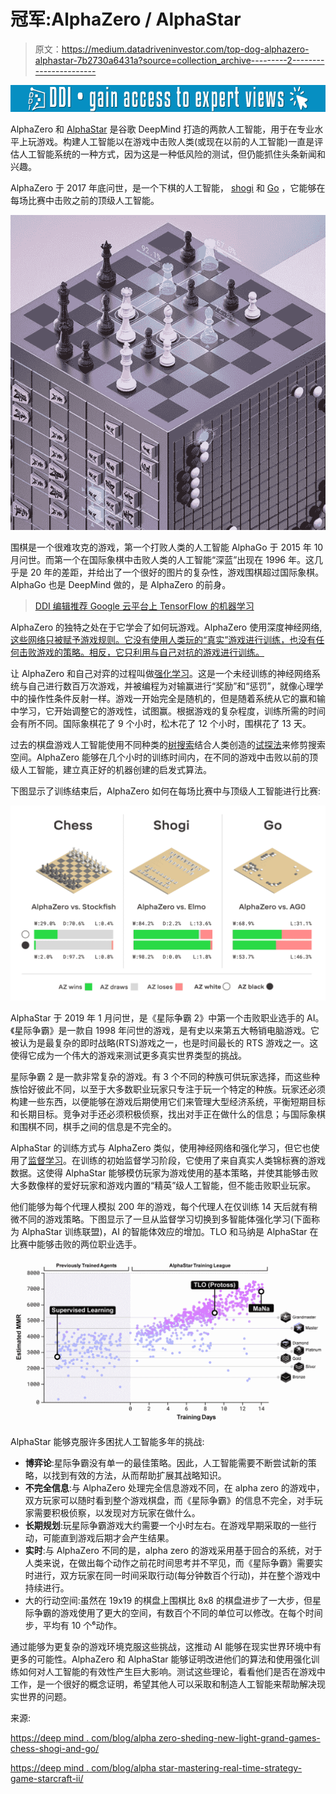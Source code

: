 # 冠军:AlphaZero / AlphaStar

> 原文：<https://medium.datadriveninvestor.com/top-dog-alphazero-alphastar-7b2730a6431a?source=collection_archive---------2----------------------->

[![](img/b5b57b58027e7b0973a52b91c608a80d.png)](http://www.track.datadriveninvestor.com/1B9E)

AlphaZero 和 [AlphaStar](https://deepmind.com/blog/alphastar-mastering-real-time-strategy-game-starcraft-ii/) 是谷歌 DeepMind 打造的两款人工智能，用于在专业水平上玩游戏。构建人工智能以在游戏中击败人类(或现在以前的人工智能)一直是评估人工智能系统的一种方式，因为这是一种低风险的测试，但仍能抓住头条新闻和兴趣。

AlphaZero 于 2017 年底问世，是一个下棋的人工智能， [shogi](https://en.wikipedia.org/wiki/Shogi) 和 [Go](https://en.wikipedia.org/wiki/Go_(game)) ，它能够在每场比赛中击败之前的顶级人工智能。

![](img/2010e08d04096c96acf0031dc0575531.png)

围棋是一个很难攻克的游戏，第一个打败人类的人工智能 AlphaGo 于 2015 年 10 月问世。而第一个在国际象棋中击败人类的人工智能“深蓝”出现在 1996 年。这几乎是 20 年的差距，并给出了一个很好的图片的复杂性，游戏围棋超过国际象棋。AlphaGo 也是 DeepMind 做的，是 AlphaZero 的前身。

> [DDI 编辑推荐 Google 云平台上 TensorFlow 的机器学习](http://go.datadriveninvestor.com/tensorflowML/matf)

AlphaZero 的独特之处在于它学会了如何玩游戏。AlphaZero 使用深度神经网络[,这些网络只被赋予游戏规则。它没有使用人类玩的“真实”游戏进行训练，也没有任何击败游戏的策略。相反，它只利用与自己对抗的游戏进行训练。](https://en.wikipedia.org/wiki/Artificial_neural_network)

让 AlphaZero 和自己对弈的过程叫做[强化学习](https://en.wikipedia.org/wiki/Reinforcement_learning)。这是一个未经训练的神经网络系统与自己进行数百万次游戏，并被编程为对输赢进行“奖励”和“惩罚”，就像心理学中的操作性条件反射一样。游戏一开始完全是随机的，但是随着系统从它的赢和输中学习，它开始调整它的游戏性，试图赢。根据游戏的复杂程度，训练所需的时间会有所不同。国际象棋花了 9 个小时，松木花了 12 个小时，围棋花了 13 天。

过去的棋盘游戏人工智能使用不同种类的[树搜索](https://en.wikipedia.org/wiki/Game_tree)结合人类创造的[试探法](https://en.wikipedia.org/wiki/Heuristic)来修剪搜索空间。AlphaZero 能够在几个小时的训练时间内，在不同的游戏中击败以前的顶级人工智能，建立真正好的机器创建的启发式算法。

下图显示了训练结束后，AlphaZero 如何在每场比赛中与顶级人工智能进行比赛:

![](img/def14329795282b52de066637e0dc137.png)

AlphaStar 于 2019 年 1 月问世，是《星际争霸 2》中第一个击败职业选手的 AI。《星际争霸》是一款自 1998 年问世的游戏，是有史以来第五大畅销电脑游戏。它被认为是最复杂的即时战略(RTS)游戏之一，也是时间最长的 RTS 游戏之一。这使得它成为一个伟大的游戏来测试更多真实世界类型的挑战。

星际争霸 2 是一款非常复杂的游戏。有 3 个不同的种族可供玩家选择，而这些种族恰好彼此不同，以至于大多数职业玩家只专注于玩一个特定的种族。玩家还必须构建一些东西，以便能够在游戏后期使用它们来管理大型经济系统，平衡短期目标和长期目标。竞争对手还必须积极侦察，找出对手正在做什么的信息；与国际象棋和围棋不同，棋手之间的信息是不完全的。

AlphaStar 的训练方式与 AlphaZero 类似，使用神经网络和强化学习，但它也使用了[监督学习](https://en.wikipedia.org/wiki/Supervised_learning)。在训练的初始监督学习阶段，它使用了来自真实人类锦标赛的游戏数据。这使得 AlphaStar 能够模仿玩家为游戏使用的基本策略，并使其能够击败大多数像样的爱好玩家和游戏内置的“精英”级人工智能，但不能击败职业玩家。

他们能够为每个代理人模拟 200 年的游戏，每个代理人在仅训练 14 天后就有稍微不同的游戏策略。下图显示了一旦从监督学习切换到多智能体强化学习(下面称为 AlphaStar 训练联盟)，AI 的智能体效应的增加。TLO 和马纳是 AlphaStar 在比赛中能够击败的两位职业选手。

![](img/fdc51ef3d7fd5542eebf2c74f7fe39f9.png)

AlphaStar 能够克服许多困扰人工智能多年的挑战:

*   **博弈论**:星际争霸没有单一的最佳策略。因此，人工智能需要不断尝试新的策略，以找到有效的方法，从而帮助扩展其战略知识。
*   **不完全信息**:与 AlphaZero 处理完全信息游戏不同，在 alpha zero 的游戏中，双方玩家可以随时看到整个游戏棋盘，而《星际争霸》的信息不完全，对手玩家需要积极侦察，以发现对方玩家在做什么。
*   **长期规划**:玩星际争霸游戏大约需要一个小时左右。在游戏早期采取的一些行动，可能直到游戏后期才会产生结果。
*   **实时**:与 AlphaZero 不同的是，alpha zero 的游戏采用基于回合的系统，对于人类来说，在做出每个动作之前花时间思考并不罕见，而《星际争霸》需要实时进行，双方玩家在同一时间采取行动(每分钟数百个行动)，并在整个游戏中持续进行。
*   大的行动空间:虽然在 19x19 的棋盘上围棋比 8x8 的棋盘进步了一大步，但星际争霸的游戏使用了更大的空间，有数百个不同的单位可以修改。在每个时间步，平均有 10 个⁶动作。

通过能够为更复杂的游戏环境克服这些挑战，这推动 AI 能够在现实世界环境中有更多的可能性。AlphaZero 和 AlphaStar 能够证明改进他们的算法和使用强化训练如何对人工智能的有效性产生巨大影响。测试这些理论，看看他们是否在游戏中工作，是一个很好的概念证明，希望其他人可以采取和制造人工智能来帮助解决现实世界的问题。

来源:

[https://deep mind . com/blog/alpha zero-sheding-new-light-grand-games-chess-shogi-and-go/](https://deepmind.com/blog/alphazero-shedding-new-light-grand-games-chess-shogi-and-go/)

[https://deep mind . com/blog/alpha star-mastering-real-time-strategy-game-starcraft-ii/](https://deepmind.com/blog/alphastar-mastering-real-time-strategy-game-starcraft-ii/)